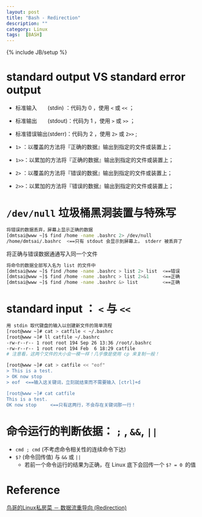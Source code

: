 ```yaml
---
layout: post
title: "Bash - Redirection"
description: ""
category: Linux
tags:  [BASH]
---
```

{% include JB/setup %}

# standard output VS standard error output
+ 标准输入　　(stdin) ：代码为 0 ，使用 `<` 或 `<<` ；
+ 标准输出　　(stdout)：代码为 1 ，使用 `>` 或 `>>` ；
+ 标准错误输出(stderr)：代码为 2 ，使用 `2>` 或 `2>>` ;

+ `1>` ：以覆盖的方法将『正确的数据』输出到指定的文件或装置上；
+ `1>>`：以累加的方法将『正确的数据』输出到指定的文件或装置上；
+ `2>` ：以覆盖的方法将『错误的数据』输出到指定的文件或装置上；
+ `2>>`：以累加的方法将『错误的数据』输出到指定的文件或装置上；

# `/dev/null` 垃圾桶黑洞装置与特殊写
```bash 
将错误的数据丢弃，屏幕上显示正确的数据
[dmtsai@www ~]$ find /home -name .bashrc 2> /dev/null
/home/dmtsai/.bashrc  <==只有 stdout 会显示到屏幕上， stderr 被丢弃了
```

将正确与错误数据通通写入同一个文件

```bash
将命令的数据全部写入名为 list 的文件中
[dmtsai@www ~]$ find /home -name .bashrc > list 2> list  <==错误
[dmtsai@www ~]$ find /home -name .bashrc > list 2>&1     <==正确
[dmtsai@www ~]$ find /home -name .bashrc &> list         <==正确
```

# standard input ： `<` 与 `<<`
```bash 
用 stdin 取代键盘的输入以创建新文件的简单流程
[root@www ~]# cat > catfile < ~/.bashrc
[root@www ~]# ll catfile ~/.bashrc
-rw-r--r-- 1 root root 194 Sep 26 13:36 /root/.bashrc
-rw-r--r-- 1 root root 194 Feb  6 18:29 catfile
# 注意看，这两个文件的大小会一模一样！几乎像是使用 cp 来复制一般！

[root@www ~]# cat > catfile << "eof"
> This is a test.
> OK now stop
> eof  <==输入这关键词，立刻就结束而不需要输入 [ctrl]+d

[root@www ~]# cat catfile
This is a test.
OK now stop     <==只有这两行，不会存在关键词那一行！

```

# 命令运行的判断依据： `;` , `&&`, `||`
+ `cmd ; cmd` (不考虑命令相关性的连续命令下达)
+ `$?` (命令回传值) 与 `&&` 或 `||`
    * 若前一个命令运行的结果为正确，在 Linux 底下会回传一个 `$? = 0 `的值

# Reference

[鸟哥的Linux私房菜 － 数据流重导向 (Redirection)](http://vbird.dic.ksu.edu.tw/linux_basic/0320bash_5.php)




